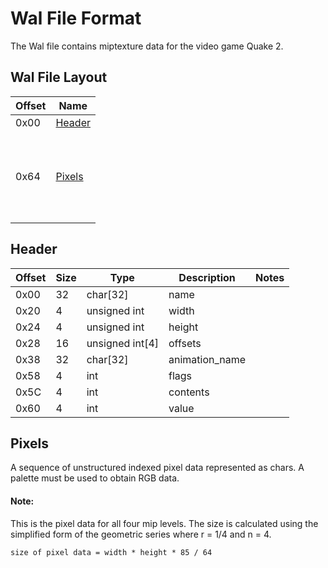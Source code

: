 # Wal File Format
The Wal file contains miptexture data for the video game Quake 2.

## Wal File Layout
| Offset | Name              |
|--------|-------------------|
| 0x00   | [Header](#header) |
| 0x64   | <br><br><br> [Pixels](#pixels) <br><br><br><br> |

## Header

| Offset | Size |       Type      |  Description   | Notes |
|--------|------|-----------------|----------------|-------|
| 0x00   | 32   | char[32]        | name           |       |
| 0x20   | 4    | unsigned int    | width          |       |
| 0x24   | 4    | unsigned int    | height         |       |
| 0x28   | 16   | unsigned int[4] | offsets        |       |
| 0x38   | 32   | char[32]        | animation_name |       |
| 0x58   | 4    | int             | flags          |       |
| 0x5C   | 4    | int             | contents       |       |
| 0x60   | 4    | int             | value          |       |

## Pixels
A sequence of unstructured indexed pixel data represented as chars. A palette must be used to obtain RGB data.

#### Note: 
This is the pixel data for all four mip levels. The size is
calculated using the simplified form of the geometric series where
r = 1/4 and n = 4.

`size of pixel data = width * height * 85 / 64`